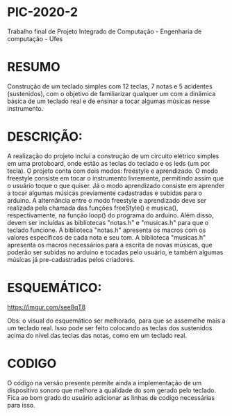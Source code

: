# PIC-2020-2
Trabalho final de Projeto Integrado de Computação - Engenharia de computação - Ufes

# RESUMO
Construção de um teclado simples com 12 teclas, 7 notas e 5 acidentes (sustenidos), com o objetivo de familiarizar qualquer um com a dinâmica básica de um teclado real e de ensinar a tocar algumas músicas nesse instrumento.

# DESCRIÇÃO:
A realização do projeto inclui a construção de um circuito elétrico simples em uma protoboard, onde estão as teclas do teclado e os leds (um por tecla).
O projeto conta com dois modos: freestyle e aprendizado. O modo freestyle consiste em tocar o instrumento livremente, permitindo assim que o usuário toque o que quiser. Já o modo aprendizado consiste em aprender a tocar algumas músicas previamente cadastradas e subidas para o arduino. A alternância entre o modo freestyle e aprendizado deve ser realizada pela chamada das funções freeStyle() e musica(), respectivamente, na função loop() do programa do arduino. Além disso, devem ser incluídas as bibliotecas "notas.h" e "musicas.h" para que o teclado funcione. A biblioteca "notas.h" apresenta os macros com os valores específicos de cada nota e seu tom. A biblioteca "musicas.h" apresenta os macros necessários para a escrita de novas músicas, que poderão ser subidas no arduino e tocadas pelo usuário, e também algumas músicas já pre-cadastradas pelos criadores.

# ESQUEMÁTICO:
https://imgur.com/see8qT8

Obs: o visual do esquemático ser melhorado, para que se assemelhe mais a um teclado real. Isso pode ser feito colocando as teclas dos sustenidos acima do nível das teclas das notas, como em um teclado real.

# CODIGO
O código na versão presente permite ainda a implementação de um dispositivo sonoro que melhore a qualidade do som gerado pelo teclado. Fica ao bom grado do usuário adicionar as linhas de codigo necessárias para isso.
